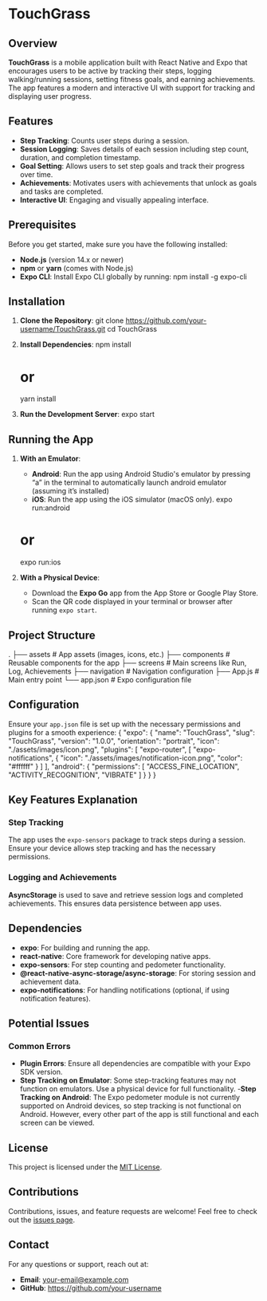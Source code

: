 # TouchGrass

## Overview
**TouchGrass** is a mobile application built with React Native and Expo that encourages users to be active by tracking their steps, logging walking/running sessions, setting fitness goals, and earning achievements. The app features a modern and interactive UI with support for tracking and displaying user progress.

## Features
- **Step Tracking**: Counts user steps during a session.
- **Session Logging**: Saves details of each session including step count, duration, and completion timestamp.
- **Goal Setting**: Allows users to set step goals and track their progress over time.
- **Achievements**: Motivates users with achievements that unlock as goals and tasks are completed.
- **Interactive UI**: Engaging and visually appealing interface.

## Prerequisites
Before you get started, make sure you have the following installed:
- **Node.js** (version 14.x or newer)
- **npm** or **yarn** (comes with Node.js)
- **Expo CLI**: Install Expo CLI globally by running:
  npm install -g expo-cli

## Installation

1. **Clone the Repository**:
   git clone https://github.com/your-username/TouchGrass.git
   cd TouchGrass

2. **Install Dependencies**:
   npm install
   # or
   yarn install

3. **Run the Development Server**:
   expo start

## Running the App

1. **With an Emulator**:
   - **Android**: Run the app using Android Studio's emulator by pressing “a” in the terminal to automatically launch android emulator (assuming it’s installed)
   - **iOS**: Run the app using the iOS simulator (macOS only).
   expo run:android
   # or
   expo run:ios

2. **With a Physical Device**:
   - Download the **Expo Go** app from the App Store or Google Play Store.
   - Scan the QR code displayed in your terminal or browser after running `expo start`.

## Project Structure
.
├── assets                # App assets (images, icons, etc.)
├── components            # Reusable components for the app
├── screens               # Main screens like Run, Log, Achievements
├── navigation            # Navigation configuration
├── App.js                # Main entry point
└── app.json              # Expo configuration file

## Configuration
Ensure your `app.json` file is set up with the necessary permissions and plugins for a smooth experience:
{
  "expo": {
    "name": "TouchGrass",
    "slug": "TouchGrass",
    "version": "1.0.0",
    "orientation": "portrait",
    "icon": "./assets/images/icon.png",
    "plugins": [
      "expo-router",
      [
        "expo-notifications",
        {
          "icon": "./assets/images/notification-icon.png",
          "color": "#ffffff"
        }
      ]
    ],
    "android": {
      "permissions": [
        "ACCESS_FINE_LOCATION",
        "ACTIVITY_RECOGNITION",
        "VIBRATE"
      ]
    }
  }
}

## Key Features Explanation

### Step Tracking
The app uses the `expo-sensors` package to track steps during a session. Ensure your device allows step tracking and has the necessary permissions.

### Logging and Achievements
**AsyncStorage** is used to save and retrieve session logs and completed achievements. This ensures data persistence between app uses.

## Dependencies
- **expo**: For building and running the app.
- **react-native**: Core framework for developing native apps.
- **expo-sensors**: For step counting and pedometer functionality.
- **@react-native-async-storage/async-storage**: For storing session and achievement data.
- **expo-notifications**: For handling notifications (optional, if using notification features).

## Potential Issues

### Common Errors
- **Plugin Errors**: Ensure all dependencies are compatible with your Expo SDK version.
- **Step Tracking on Emulator**: Some step-tracking features may not function on emulators. Use a physical device for full functionality.
-**Step Tracking on Android**: The Expo pedometer module is not currently supported on Android devices, so step tracking is not functional on Android. However, every other part of the app is still functional and each screen can be viewed.

## License
This project is licensed under the [MIT License](LICENSE).

## Contributions
Contributions, issues, and feature requests are welcome! Feel free to check out the [issues page](https://github.com/your-username/TouchGrass/issues).

## Contact
For any questions or support, reach out at:
- **Email**: your-email@example.com
- **GitHub**: https://github.com/your-username



